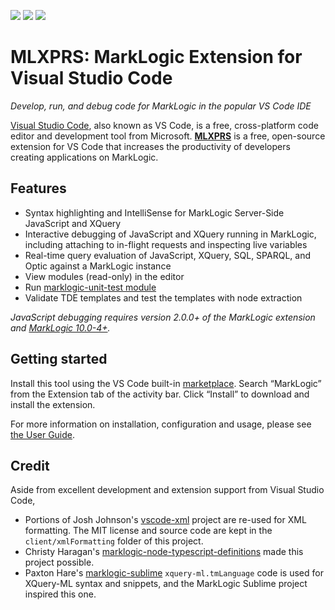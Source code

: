 [![](https://vsmarketplacebadges.dev/version/mlxprs.mlxprs.png)](https://marketplace.visualstudio.com/items?itemName=mlxprs.mlxprs)
[![](https://vsmarketplacebadges.dev/installs-short/mlxprs.mlxprs.png)](https://marketplace.visualstudio.com/items?itemName=mlxprs.mlxprs)
[![](https://vsmarketplacebadges.dev/rating-short/mlxprs.mlxprs.png)](https://marketplace.visualstudio.com/items?itemName=mlxprs.mlxprs)

# MLXPRS: MarkLogic Extension for Visual Studio Code

_Develop, run, and debug code for MarkLogic in the popular VS Code IDE_

[Visual Studio Code](https://code.visualstudio.com), also known as VS Code, is a free, cross-platform code editor and development tool from Microsoft. [**MLXPRS**](https://marketplace.visualstudio.com/items?itemName=mlxprs.mlxprs) is a free, open-source extension for VS Code that increases the productivity of developers creating applications on MarkLogic.

## Features

* Syntax highlighting and IntelliSense for MarkLogic Server-Side JavaScript and XQuery
* Interactive debugging of JavaScript and XQuery running in MarkLogic, including attaching to in-flight requests and inspecting live variables
* Real-time query evaluation of JavaScript, XQuery, SQL, SPARQL, and Optic against a MarkLogic instance
* View modules (read-only) in the editor
* Run [marklogic-unit-test module](https://github.com/marklogic-community/marklogic-unit-test)
* Validate TDE templates and test the templates with node extraction

_JavaScript debugging requires version 2.0.0+ of the MarkLogic extension and [MarkLogic 10.0-4+](https://developer.marklogic.com/products/marklogic-server/10.0)._


## Getting started

Install this tool using the VS Code built-in [marketplace](https://marketplace.visualstudio.com/items?itemName=mlxprs.mlxprs). Search “MarkLogic” from the Extension tab of the activity bar. Click “Install” to download and install the extension.

For more information on installation, configuration and usage, please see [the User Guide](https://marklogic.github.io/mlxprs/).

## Credit

Aside from excellent development and extension support from Visual Studio Code,

- Portions of Josh Johnson's [vscode-xml](https://github.com/DotJoshJohnson/vscode-xml) project are re-used
for XML formatting. The MIT license and source code are kept in the `client/xmlFormatting` folder of this project.
- Christy Haragan's [marklogic-node-typescript-definitions](https://github.com/christyharagan/ml-typescript-definitions)
made this project possible.
- Paxton Hare's [marklogic-sublime](https://github.com/paxtonhare/MarkLogic-Sublime)
`xquery-ml.tmLanguage` code is used for XQuery-ML syntax and snippets, and the MarkLogic Sublime project inspired this one.

